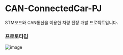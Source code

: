 # CAN-ConnectedCar-PJ
STM보드와 CAN통신을 이용한 차량 전장 개발 프로젝트입니다.

### 프로토타입
![image](https://github.com/SSAFY-11th-CAN-PJ-Team/CAN-ConnectedCar-PJ/assets/101693311/d764ed80-8a6a-41b7-8f40-82ee70101b2d)
